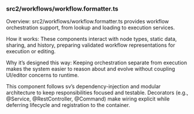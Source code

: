 ### src2/workflows/workflow.formatter.ts

Overview: src2/workflows/workflow.formatter.ts provides workflow orchestration support, from lookup and loading to execution services.

How it works: These components interact with node types, static data, sharing, and history, preparing validated workflow representations for execution or editing.

Why it’s designed this way: Keeping orchestration separate from execution makes the system easier to reason about and evolve without coupling UI/editor concerns to runtime.

This component follows sv’s dependency-injection and modular architecture to keep responsibilities focused and testable. Decorators (e.g., @Service, @RestController, @Command) make wiring explicit while deferring lifecycle and registration to the container.
